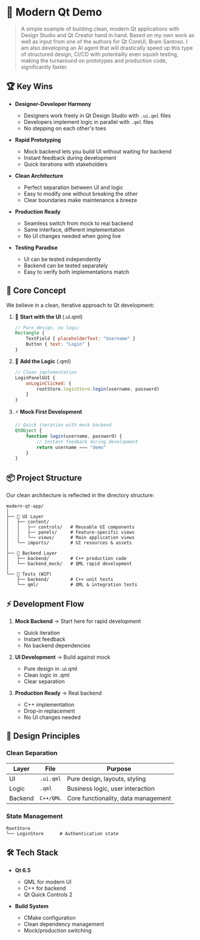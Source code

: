 # 🚀 Modern Qt Demo

> A simple example of building clean, modern Qt applications with Design Studio and Qt Creator hand in hand. Based on my own work as well as input from one of the authors for Qt CoreUI, Bram Santoso. 
> I am also developing an AI agent that will drastically speed up this type of structured design, CI/CD with potentailly even squish testing, making the turnaround on prototypes and production code, significantly faster.


## 🏆 Key Wins

- **Designer-Developer Harmony**
  - Designers work freely in Qt Design Studio with `.ui.qml` files
  - Developers implement logic in parallel with `.qml` files
  - No stepping on each other's toes

- **Rapid Prototyping**
  - Mock backend lets you build UI without waiting for backend
  - Instant feedback during development
  - Quick iterations with stakeholders

- **Clean Architecture**
  - Perfect separation between UI and logic
  - Easy to modify one without breaking the other
  - Clear boundaries make maintenance a breeze

- **Production Ready**
  - Seamless switch from mock to real backend
  - Same interface, different implementation
  - No UI changes needed when going live

- **Testing Paradise**
  - UI can be tested independently
  - Backend can be tested separately
  - Easy to verify both implementations match

## 🎯 Core Concept

We believe in a clean, iterative approach to Qt development:

1. 🎨 **Start with the UI** (.ui.qml)
   ```qml
   // Pure design, no logic
   Rectangle {
       TextField { placeholderText: "Username" }
       Button { text: "Login" }
   }
   ```

2. 🔄 **Add the Logic** (.qml)
   ```qml
   // Clean implementation
   LoginPanelGUI {
       onLoginClicked: {
           rootStore.loginStore.login(username, password)
       }
   }
   ```

3. ⚡ **Mock First Development**
   ```qml
   // Quick iteration with mock backend
   QtObject {
       function login(username, password) {
           // Instant feedback during development
           return username === "demo"
       }
   }
   ```

## 📦 Project Structure

Our clean architecture is reflected in the directory structure:

```
modern-qt-app/
│
├── 📱 UI Layer
│   ├── content/
│   │   ├── controls/   # Reusable UI components
│   │   ├── panels/     # Feature-specific views
│   │   └── views/      # Main application views
│   └── imports/        # UI resources & assets
│
├── 🔧 Backend Layer
│   ├── backend/        # C++ production code
│   └── backend_mock/   # QML rapid development
│
└── 🧪 Tests (WIP)
    ├── backend/        # C++ unit tests
    └── qml/            # QML & integration tests
```

## ⚡ Development Flow

1. **Mock Backend** → Start here for rapid development
   - Quick iteration
   - Instant feedback
   - No backend dependencies

2. **UI Development** → Build against mock
   - Pure design in .ui.qml
   - Clean logic in .qml
   - Clear separation

3. **Production Ready** → Real backend
   - C++ implementation
   - Drop-in replacement
   - No UI changes needed

## 🎨 Design Principles

### Clean Separation

| Layer | File | Purpose |
|-------|------|---------|
| UI | `.ui.qml` | Pure design, layouts, styling |
| Logic | `.qml` | Business logic, user interaction |
| Backend | `C++/QML` | Core functionality, data management |

### State Management

```
RootStore
└── LoginStore      # Authentication state
```

## 🛠️ Tech Stack

- **Qt 6.5**
  - QML for modern UI
  - C++ for backend
  - Qt Quick Controls 2

- **Build System**
  - CMake configuration
  - Clean dependency management
  - Mock/production switching
